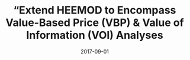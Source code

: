 ---
title: "“Extend HEEMOD to Encompass Value-Based Price (VBP) & Value of Information (VOI) Analyses"
collection: funding
permalink: /funding/2017-heemod-vbp-voi
venue: " Policy Analysis, Inc."
excerpt: ""
date: 2017-09-01
Number: ""
---